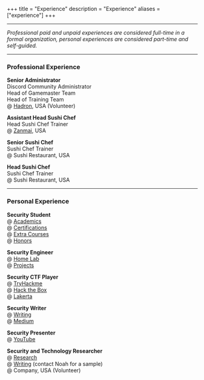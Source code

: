 +++
title = "Experience"
description = "Experience"
aliases = ["experience"]
+++

---

*Professional paid and unpaid experiences are considered full-time in a formal organization, personal experiences are considered part-time and self-guided.*

---

### Professional Experience

**Senior Administrator** \
Discord Community Administrator \
Head of Gamemaster Team \
Head of Training Team \
@ [Hadron](https://noahsec.pro/hadron/), USA (Volunteer)

**Assistant Head Sushi Chef** \
Head Sushi Chef Trainer \
@ [Zanmai](https://noahsec.pro/zanmai/), USA

**Senior Sushi Chef** \
Sushi Chef Trainer \
@ Sushi Restaurant, USA

**Head Sushi Chef** \
Sushi Chef Trainer \
@ Sushi Restaurant, USA

---

### Personal Experience

**Security Student** \
@ [Academics](https://noahsec.pro/academics/) \
@ [Certifications](https://noahsec.pro/certifications/) \
@ [Extra Courses](https://noahsec.pro/courses/) \
@ [Honors](https://noahsec.pro/honors/)

**Security Engineer** \
@ [Home Lab](https://noahsec.pro/portfolio/) \
@ [Projects](https://noahsec.pro/portfolio/) 

**Security CTF Player** \
@ [TryHackme](https://noahsec.pro/tryhackme/) \
@ [Hack the Box](https://noahsec.pro/hackthebox/) \
@ [Lakerta](https://noahsec.pro/lakerta/) 

**Security Writer** \
@ [Writing](https://noahsec.pro/writing/) \
@ [Medium](https://medium.com/@noahsec) 

**Security Presenter** \
@ [YouTube](https://youtube.com/)

**Security and Technology Researcher** \
@ [Research](https://noahsec.pro/research/) \
@ [Writing](https://noahsec.pro/writing/) (contact Noah for a sample) \
@ Company, USA (Volunteer)
